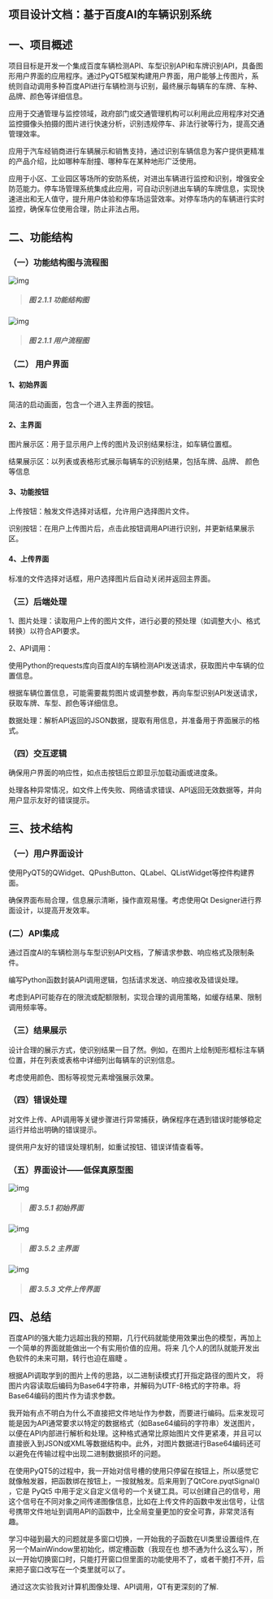 ## 项目设计文档：基于百度AI的车辆识别系统

## 一、项目概述

项目目标是开发一个集成百度车辆检测API、车型识别API和车牌识别API，具备图形用户界面的应用程序。通过PyQT5框架构建用户界面，用户能够上传图片，系统则自动调用多种百度API进行车辆检测与识别，最终展示每辆车的车牌、车种、品牌、颜色等详细信息。

应用于交通管理与监控领域，政府部门或交通管理机构可以利用此应用程序对交通监控摄像头拍摄的图片进行快速分析，识别违规停车、非法行驶等行为，提高交通管理效率。

应用于汽车经销商进行车辆展示和销售支持，通过识别车辆信息为客户提供更精准的产品介绍，比如哪种车耐撞、哪种车在某种地形广泛使用。

应用于小区、工业园区等场所的安防系统，对进出车辆进行监控和识别，增强安全防范能力。停车场管理系统集成此应用，可自动识别进出车辆的车牌信息，实现快速进出和无人值守，提升用户体验和停车场运营效率。对停车场内的车辆进行实时监控，确保车位使用合理，防止非法占用。

 

## 二、功能结构

### （一）功能结构图与流程图

![img](https://gitee.com/StartYourDream/ApiVehicleDetect/raw/master/FuncSturctureChart.png) 

> ##### 图 2.1.1 功能结构图

 

![img](https://gitee.com/StartYourDream/ApiVehicleDetect/raw/master/UserFlowChart.png) 

> ##### 图 2.1.1 用户流程图

 

### （二） 用户界面

#### 1、初始界面

简洁的启动画面，包含一个进入主界面的按钮。

#### 2、主界面

图片展示区：用于显示用户上传的图片及识别结果标注，如车辆位置框。

结果展示区：以列表或表格形式展示每辆车的识别结果，包括车牌、品牌、  颜色等信息

#### 3、功能按钮

上传按钮：触发文件选择对话框，允许用户选择图片文件。

识别按钮：在用户上传图片后，点击此按钮调用API进行识别，并更新结果展示区。

#### 4、上传界面

标准的文件选择对话框，用户选择图片后自动关闭并返回主界面。

 

### （三）后端处理

1、图片处理：读取用户上传的图片文件，进行必要的预处理（如调整大小、格式转换）以符合API要求。

 

2、API调用：

 使用Python的requests库向百度AI的车辆检测API发送请求，获取图片中车辆的位置信息。

 根据车辆位置信息，可能需要裁剪图片或调整参数，再向车型识别API发送请求，获取车牌、车型、颜色等详细信息。

 数据处理：解析API返回的JSON数据，提取有用信息，并准备用于界面展示的格式。

### （四）交互逻辑

 确保用户界面的响应性，如点击按钮后立即显示加载动画或进度条。

 处理各种异常情况，如文件上传失败、网络请求错误、API返回无效数据等，并向用户显示友好的错误提示。

## 三、技术结构

### （一）用户界面设计

 

使用PyQT5的QWidget、QPushButton、QLabel、QListWidget等控件构建界面。

确保界面布局合理，信息展示清晰，操作直观易懂。考虑使用Qt Designer进行界面设计，以提高开发效率。

### (二）API集成

通过百度AI的车辆检测与车型识别API文档，了解请求参数、响应格式及限制条件。

 编写Python函数封装API调用逻辑，包括请求发送、响应接收及错误处理。

考虑到API可能存在的限流或配额限制，实现合理的调用策略，如缓存结果、限制调用频率等。

### （三）结果展示

设计合理的展示方式，使识别结果一目了然。例如，在图片上绘制矩形框标注车辆位置，并在列表或表格中详细列出每辆车的识别信息。

考虑使用颜色、图标等视觉元素增强展示效果。

### （四）错误处理

对文件上传、API调用等关键步骤进行异常捕获，确保程序在遇到错误时能够稳定运行并给出明确的错误提示。

提供用户友好的错误处理机制，如重试按钮、错误详情查看等。

 

### （五）界面设计——低保真原型图

![img](https://gitee.com/StartYourDream/ApiVehicleDetect/blob/master/LoginInterface.png) 

> ##### 图 3.5.1 初始界面

![img](https://gitee.com/StartYourDream/ApiVehicleDetect/raw/master/MainInterface.png) 

> ##### 图 3.5.2 主界面

![img](https://gitee.com/StartYourDream/ApiVehicleDetect/raw/master/FileInterface.png) 

> ##### **图 3.5.3 文件上传界面**

## 四、总结

​      百度API的强大能力远超出我的预期，几行代码就能使用效果出色的模型，再加上一个简单的界面就能做出一个有实用价值的应用。将来 几个人的团队就能开发出色软件的未来可期，转行也迫在眉睫 。

​    根据API调取学到的图片上传的思路，以二进制读模式打开指定路径的图片文， 将图片内容读取后编码为Base64字符串，并解码为UTF-8格式的字符串。将Base64编码的图片作为请求参数。

​     我开始有点不明白为什么不直接把文件地址作为参数，而要进行编码。后来发现可能是因为API通常要求以特定的数据格式（如Base64编码的字符串）发送图片，以便在API内部进行解析和处理。这种格式通常比原始图片文件更紧凑，并且可以直接嵌入到JSON或XML等数据结构中。此外，对图片数据进行Base64编码还可以避免在传输过程中出现二进制数据损坏的问题。

​     在使用PyQT5的过程中，我一开始对信号槽的使用只停留在按钮上，所以感觉它就像触发器，把函数绑在按钮上，一按就触发。后来用到了QtCore.pyqtSignal() ，它是 PyQt5 中用于定义自定义信号的一个关键工具。可以创建自己的信号，用这个信号在不同对象之间传递图像信息，比如在上传文件的函数中发出信号，让信号携带文件地址到调用API的函数中，比全局变量更加的安全可靠，非常灵活有趣。

​     学习中碰到最大的问题就是多窗口切换，一开始我的子函数在UI类里设置组件,在另一个MainWindow里初始化，绑定槽函数（我现在也  想不通为什么这么写），所以一开始切换窗口时，只能打开窗口但里面的功能使用不了，或者干脆打不开，后来把子窗口改写在一个类里就可以了。

​     通过这次实验我对计算机图像处理、API调用，QT有更深刻的了解.